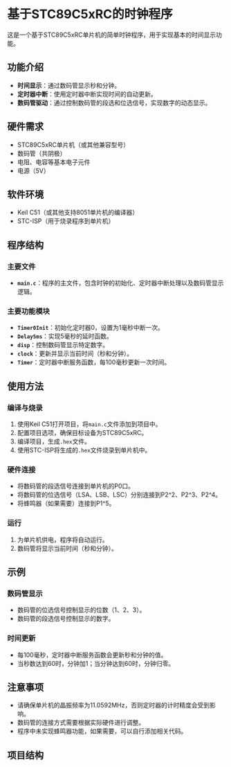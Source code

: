 # 基于STC89C5xRC的时钟程序

这是一个基于STC89C5xRC单片机的简单时钟程序，用于实现基本的时间显示功能。

## 功能介绍

- **时间显示**：通过数码管显示秒和分钟。
- **定时器中断**：使用定时器中断实现时间的自动更新。
- **数码管驱动**：通过控制数码管的段选和位选信号，实现数字的动态显示。

## 硬件需求

- STC89C5xRC单片机（或其他兼容型号）
- 数码管（共阴极）
- 电阻、电容等基本电子元件
- 电源（5V）

## 软件环境

- Keil C51（或其他支持8051单片机的编译器）
- STC-ISP（用于烧录程序到单片机）

## 程序结构

### 主要文件

- **`main.c`**：程序的主文件，包含时钟的初始化、定时器中断处理以及数码管显示逻辑。

### 主要功能模块

- **`Timer0Init`**：初始化定时器0，设置为1毫秒中断一次。
- **`Delay5ms`**：实现5毫秒的延时函数。
- **`disp`**：控制数码管显示特定数字。
- **`clock`**：更新并显示当前时间（秒和分钟）。
- **`Timer`**：定时器中断服务函数，每100毫秒更新一次时间。

## 使用方法

### 编译与烧录

1. 使用Keil C51打开项目，将`main.c`文件添加到项目中。
2. 配置项目选项，确保目标设备为STC89C5xRC。
3. 编译项目，生成`.hex`文件。
4. 使用STC-ISP将生成的`.hex`文件烧录到单片机中。

### 硬件连接

- 将数码管的段选信号连接到单片机的P0口。
- 将数码管的位选信号（LSA、LSB、LSC）分别连接到P2^2、P2^3、P2^4。
- 将蜂鸣器（如果需要）连接到P1^5。

### 运行

1. 为单片机供电，程序将自动运行。
2. 数码管将显示当前时间（秒和分钟）。

## 示例

### 数码管显示

- 数码管的位选信号控制显示的位数（1、2、3）。
- 数码管的段选信号控制显示的数字。

### 时间更新

- 每100毫秒，定时器中断服务函数会更新秒和分钟的值。
- 当秒数达到60时，分钟加1；当分钟达到60时，分钟归零。

## 注意事项

- 请确保单片机的晶振频率为11.0592MHz，否则定时器的计时精度会受到影响。
- 数码管的连接方式需要根据实际硬件进行调整。
- 程序中未实现蜂鸣器功能，如果需要，可以自行添加相关代码。

## 项目结构


